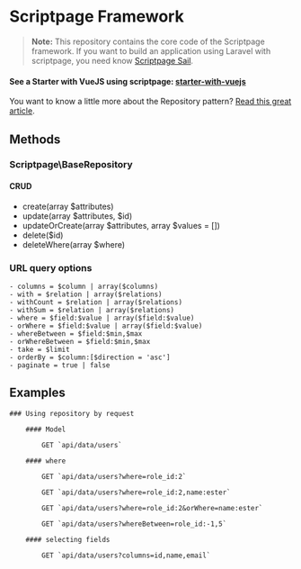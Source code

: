 # Scriptpage Framework

> **Note:** This repository contains the core code of the Scriptpage framework. If you want to build an application using Laravel with scriptpage, you need know [Scriptpage Sail](https://github.com/tuliogoncalves/sail).


#### See a Starter with VueJS using scriptpage: [starter-with-vuejs](https://github.com/tuliogoncalves/starter-with-vuejs) 

You want to know a little more about the Repository pattern? [Read this great article](http://scriptpage.com.br/using-scriptpage-repository).


## Methods

### Scriptpage\BaseRepository

#### CRUD
- create(array $attributes)
- update(array $attributes, $id)
- updateOrCreate(array $attributes, array $values = [])
- delete($id)
- deleteWhere(array $where)

### URL query options
    - columns = $column | array($columns)
    - with = $relation | array($relations)
    - withCount = $relation | array($relations)
    - withSum = $relation | array($relations)
    - where = $field:$value | array($field:$value)
    - orWhere = $field:$value | array($field:$value)
    - whereBetween = $field:$min,$max
    - orWhereBetween = $field:$min,$max
    - take = $limit
    - orderBy = $column:[$direction = 'asc']
    - paginate = true | false

## Examples

    ### Using repository by request

        #### Model

            GET `api/data/users`

        #### where

            GET `api/data/users?where=role_id:2`

            GET `api/data/users?where=role_id:2,name:ester`

            GET `api/data/users?where=role_id:2&orWhere=name:ester`

            GET `api/data/users?whereBetween=role_id:-1,5`

        #### selecting fields

            GET `api/data/users?columns=id,name,email`
